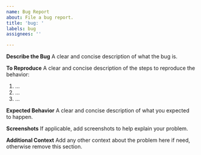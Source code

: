 ```yaml
---
name: Bug Report
about: File a bug report.
title: 'bug: '
labels: bug
assignees: ''

---
```


**Describe the Bug**
A clear and concise description of what the bug is.

**To Reproduce**
A clear and concise description of the steps to reproduce the behavior:

1. ...
2. ...
3. ...

**Expected Behavior**
A clear and concise description of what you expected to happen.

**Screenshots**
If applicable, add screenshots to help explain your problem.

**Additional Context**
Add any other context about the problem here if need, otherwise remove this section.
